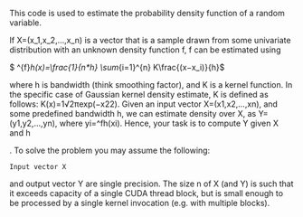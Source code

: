 This code is used to estimate the probability density function of a random variable. 

If X=(x_1,x_2,…,x_n) is a vector that is a sample drawn from some univariate distribution with an unknown density function f,  f can be estimated using 

$ \^{f}_h(x)=\frac{1}{n*h} \sum_{i=1}^{n} K\frac{(x−x_i)}{h}$

where h is bandwidth (think smoothing factor), and K is a kernel function. In the specific case of Gaussian kernel density estimate, K is defined as follows: K(x)=1√2πexp(−x22). Given an input vector X=(x1,x2,…,xn), and some predefined bandwidth h, we can estimate density over X, as Y=(y1,y2,…,yn), where yi=^fh(xi). Hence, your task is to compute Y given X and h

. To solve the problem you may assume the following:

    Input vector X

and output vector Y
are single precision.
The size n
of X (and Y) is such that it exceeds capacity of a single CUDA thread block, but is small enough to be processed by a single kernel invocation (e.g. with multiple blocks).
